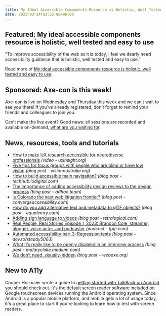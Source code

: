 ```yaml
---
title: My Ideal Accessible Components Resource is Holistic, Well Tested and Easy to Use
date: 2023-03-14T03:30:08+00:00
---
```


## Featured: My ideal accessible components resource is holistic, well tested and easy to use

"To improve accessibility of the web as it is today, I feel we dearly need accessibility guidance that is holistic, well tested and easy to use."

Read more of [My ideal accessible components resource is holistic, well tested and easy to use](https://hidde.blog/ideal-a11y-guidance/).

## Sponsored: Axe-con is this week!

Axe-con is live on Wednesday and Thursday this week and we can’t wait to see you there! If you’ve already registered, don’t forget to remind your friends and colleagues to join you.

Can’t make the live event? Good news: all sessions are recorded and available on-demand, [what are you waiting for](https://hubs.li/Q01yHvyF0).

## News, resources, tools and tutorials

- [How to make UX research accessible for neurodiverse professionals](https://uxinsight.org/how-to-make-ux-research-accessible-for-neurodiverse-professionals/) *(video - uxinsight.org)*
- [Five tips for focus groups with people who are blind or have low vision](https://www.visionaustralia.org/business-consulting/digital-access/blog/five-tips-for-running-focus-groups) *(blog post - visionaustralia.org)*
- [How to build accessible main navigation?](https://techhub.iodigital.com/articles/how-to-build-accessible-main-navigation) *(blog post - techhub.iodigital.com)*
- [The importance of adding accessibility design reviews to the design process](https://adhoc.team/2023/02/22/the-importance-of-adding-accessibility-design-reviews-to-the-design-process/) *(blog post – adhoc.team)*
- [Is Colorado the next web litigation frontier?](https://convergeaccessibility.com/2023/03/07/is-colorado-the-next-web-litigation-frontier/) *(blog post – convergeaccessibility.com)*
- [How do you add alternative text and metadata to glTF objects?](https://equalentry.com/accessibility-gltf-objects/) *(blog post – equalentry.com)*
- [Adding sign language to videos](https://tetralogical.com/blog/2023/03/07/adding-sign-language-to-video/) *(blog post - tetralogical.com)*
- [Real People, Real Stories Episode 1, 2023: Brandon Cole, streamer, blogger, voice actor, and podcaster](https://www.tpgi.com/real-people-real-stories-episode-11-2023-brandon-cole/) *(podcast - tpgi.com)*
- [Automated accessibility part 3: Regression tests](https://dev.to/steady5063/automated-accessibility-part-3-regression-tests-53cc) *(blog post – dev.to/steady5063)*
- [What it’s really like to be openly disabled in an interview process](https://malarycloke.medium.com/what-its-really-like-to-be-openly-disabled-in-an-interview-process-d6d242c6131d) *(blog post - malarycloke.medium.com)*
- [We don’t need .visually-hidden](http://www.webaxe.org/we-dont-need-visually-hidden/) *(blog post – webaxe.org)*

## New to A11y

Cooper Hollmaier wrote a guide to [getting started with TalkBack on Android](https://www.a11yproject.com/posts/getting-started-talkback/) you should check out. It's the default screen reader software included on Google touchscreen devices running the Android operating system. Since Android is a popular mobile platform, and mobile gets a lot of usage today, it's a great place to start if you're looking to learn how to test with screen readers.
